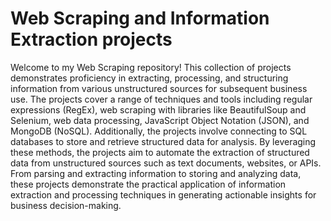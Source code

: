 # Web Scraping and Information Extraction projects

Welcome to my Web Scraping repository! This collection of projects demonstrates proficiency in extracting, processing, and structuring information from various unstructured sources for subsequent business use. The projects cover a range of techniques and tools including regular expressions (RegEx), web scraping with libraries like BeautifulSoup and Selenium, web data processing, JavaScript Object Notation (JSON), and MongoDB (NoSQL). Additionally, the projects involve connecting to SQL databases to store and retrieve structured data for analysis. By leveraging these methods, the projects aim to automate the extraction of structured data from unstructured sources such as text documents, websites, or APIs. From parsing and extracting information to storing and analyzing data, these projects demonstrate the practical application of information extraction and processing techniques in generating actionable insights for business decision-making.
